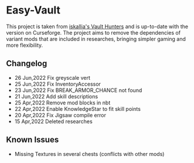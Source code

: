 # Easy-Vault

This project is taken from [iskallia's Vault Hunters](https://github.com/Iskallia/Vault-public-S1) and is up-to-date with the version on Curseforge. The project aims to remove the dependencies of variant mods that are included in researches, bringing simpler gaming and more flexibility.

## Changelog

- 26 Jun,2022 Fix greyscale vert
- 25 Jun,2022 Fix InventoryAccessor
- 23 Jun,2022 Fix BREAK_ARMOR_CHANCE not found
- 21 Jun,2022 Add skill descriptions
- 25 Apr,2022 Remove mod blocks in nbt
- 22 Apr,2022 Enable KnowledgeStar to fit skill points
- 20 Apr,2022 Fix Jigsaw compile error
- 15 Apr,2022 Deleted researches

## Known Issues

- Missing Textures in several chests (conflicts with other mods)